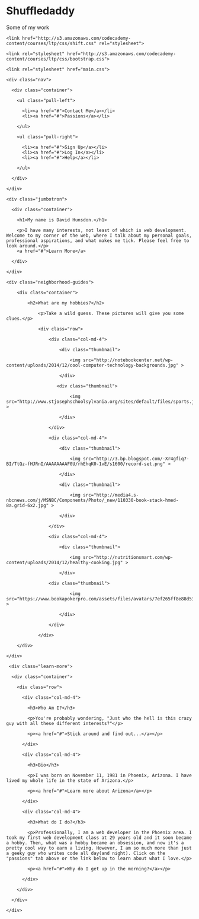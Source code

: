 # Shuffledaddy
Some of my work
<!DOCTYPE html>

<html>

  <head>
    
    <link href="http://s3.amazonaws.com/codecademy-content/courses/ltp/css/shift.css" rel="stylesheet">
    
    <link rel="stylesheet" href="http://s3.amazonaws.com/codecademy-content/courses/ltp/css/bootstrap.css">
   
    <link rel="stylesheet" href="main.css">
    
  </head>

  <body>
    
    <div class="nav">
      
      <div class="container">
        
        <ul class="pull-left">
         
          <li><a href="#">Contact Me</a></li>
          <li><a href="#">Passions</a></li>
          
        </ul>
       
        <ul class="pull-right">
          
          <li><a href="#">Sign Up</a></li>
          <li><a href="#">Log In</a></li>
          <li><a href="#">Help</a></li>
          
        </ul>
        
      </div>
      
    </div>

    <div class="jumbotron">
     
      <div class="container">
       
        <h1>My name is David Hunsdon.</h1>
        
        <p>I have many interests, not least of which is web development. Welcome to my corner of the web, where I talk about my personal goals, professional aspirations, and what makes me tick. Please feel free to look around.</p>
        <a href="#">Learn More</a>
        
      </div>
      
    </div> 
    
    <div class="neighborhood-guides">
    
        <div class="container">
        
            <h2>What are my hobbies?</h2>
            
                <p>Take a wild guess. These pictures will give you some clues.</p>
                
                <div class="row">
                
                    <div class="col-md-4">
                    
                        <div class="thumbnail">
                        
                            <img src="http://notebookcenter.net/wp-content/uploads/2014/12/cool-computer-technology-backgrounds.jpg" >
                            
                        </div>
                        
                       <div class="thumbnail">
                       
                            <img src="http://www.stjosephschoolsylvania.org/sites/default/files/sports.jpg" >
                            
                        </div>  
                        
                    </div>
                    
                    <div class="col-md-4">
                    
                        <div class="thumbnail">
                        
                            <img src="http://3.bp.blogspot.com/-Xr4gfiq7-BI/TtQz-fHJRnI/AAAAAAAAF0U/rhEhqK0-1vE/s1600/record-set.png" >
                            
                        </div>
                        
                        <div class="thumbnail">
                        
                            <img src="http://media4.s-nbcnews.com/j/MSNBC/Components/Photo/_new/110330-book-stack-hmed-8a.grid-6x2.jpg" >
                            
                        </div>
                    
                    </div>
                    
                    <div class="col-md-4">
                    
                        <div class="thumbnail">
                        
                            <img src="http://nutritionsmart.com/wp-content/uploads/2014/12/healthy-cooking.jpg" >
                            
                        </div>
                    
                    <div class="thumbnail">
                        
                            <img src="https://www.bookapokerpro.com/assets/files/avatars/7ef265ff8e88d530549f673c16d65728.jpg" >
                            
                        </div>
                    
                    </div>
                    
                </div>
                
        </div>
        
    </div>    
    
     <div class="learn-more">
     
	  <div class="container">
	  
		<div class="row">
		
	      <div class="col-md-4">
	      
			<h3>Who Am I?</h3>
			
			<p>You're probably wondering, "Just who the hell is this crazy guy with all these different interests?"</p>
			
			<p><a href="#">Stick around and find out...</a></p>
			
	      </div>
	      
		  <div class="col-md-4">
		  
			<h3>Bio</h3>
			
			<p>I was born on November 11, 1981 in Phoenix, Arizona. I have lived my whole life in the state of Arizona.</p>
			
			<p><a href="#">Learn more about Arizona</a></p>
			
		  </div>
		  
		  <div class="col-md-4">
		  
			<h3>What do I do?</h3>
			
			<p>Professionally, I am a web developer in the Phoenix area. I took my first web development class at 29 years old and it soon became a hobby. Then, what was a hobby became an obsession, and now it's a pretty cool way to earn a living. However, I am so much more than just a geeky guy who writes code all day(and night). Click on the "passions" tab above or the link below to learn about what I love.</p>
			
			<p><a href="#">Why do I get up in the morning?</a></p>
			
		  </div>
		  
	    </div>
	    
	  </div>
	  
	</div>
	
  </body>
  
</html>
